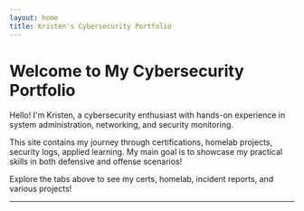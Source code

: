 ```yaml
---
layout: home
title: Kristen's Cybersecurity Portfolio
---
```


# Welcome to My Cybersecurity Portfolio

Hello! I'm Kristen, a cybersecurity enthusiast with hands-on experience in system administration, networking, and security monitoring.

This site contains my journey through certifications, homelab projects, security logs, applied learning. My main goal is to showcase my practical skills in both defensive and offense scenarios!

Explore the tabs above to see my certs, homelab, incident reports, and various projects!

---

